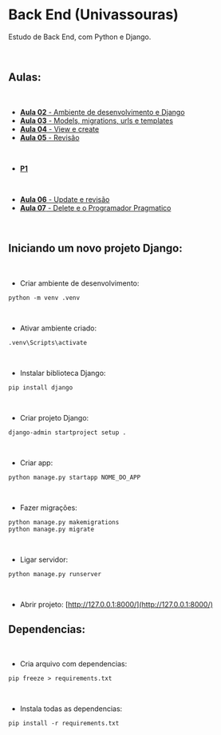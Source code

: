 # Back End (Univassouras)
Estudo de Back End, com Python e Django.

<br>

## Aulas:

<br>

* [**Aula 02** - Ambiente de desenvolvimento e Django](https://github.com/Leandro-Cardoso/Univassouras-BackEnd/tree/main/aula02)
* [**Aula 03** - Models, migrations, urls e templates](https://github.com/Leandro-Cardoso/Univassouras-BackEnd/tree/main/aula03)
* [**Aula 04** - View e create](https://github.com/Leandro-Cardoso/Univassouras-BackEnd/tree/main/aula04)
* [**Aula 05** - Revisão](https://github.com/Leandro-Cardoso/Univassouras-BackEnd/tree/main/aula05)

<br>

* [**P1**](https://github.com/Leandro-Cardoso/Univassouras-BackEnd/tree/main/p1)

<br>

* [**Aula 06** - Update e revisão](https://github.com/Leandro-Cardoso/Univassouras-BackEnd/tree/main/aula06)
* [**Aula 07** - Delete e o Programador Pragmatico](https://github.com/Leandro-Cardoso/Univassouras-BackEnd/tree/main/aula07)

<br>

## Iniciando um novo projeto Django:

<br>

* Criar ambiente de desenvolvimento:
```[cmd]
python -m venv .venv
```

<br>

* Ativar ambiente criado:
```[cmd]
.venv\Scripts\activate
```

<br>

* Instalar biblioteca Django:
```[cmd]
pip install django
```

<br>

* Criar projeto Django:
```[cmd]
django-admin startproject setup .
```

<br>

* Criar app:
```[cmd]
python manage.py startapp NOME_DO_APP
```

<br>

* Fazer migrações:
```[cmd]
python manage.py makemigrations
python manage.py migrate
```

<br>

* Ligar servidor:
```[cmd]
python manage.py runserver
```

<br>

* Abrir projeto:
[http://127.0.0.1:8000/](http://127.0.0.1:8000/)

## Dependencias:

<br>

* Cria arquivo com dependencias:
```[cmd]
pip freeze > requirements.txt
```

<br>

* Instala todas as dependencias:
```[cmd]
pip install -r requirements.txt
```
